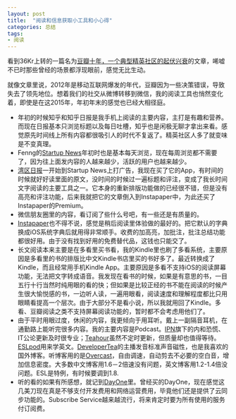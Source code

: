```yaml
---
layout: post
title:  "阅读和信息获取小工具和小心得"
categories: 总结
tags:
- 阅读
---
```


看到36Kr上转的一篇名为[豆瓣十年，一个典型精英社区的起伏兴衰](http://36kr.com/p/5040404.html)的文章，唏嘘不已时那些曾经的场景都浮现眼前，感觉无比生动。

就像文章里说，2012年是移动互联网爆发的年代，豆瓣因为一些决策错误，导致失去了领先地位。想着我们的社交从微博转移到微信，我的阅读工具也悄然变化着，即使是在这2015年，年初年末的感觉也已经大相径庭。

- 年初的时候知乎和知乎日报是我手机上阅读的主要内容，主打是有趣和营养。而现在日报基本只浏览标题以及每日吐槽，知乎也是闲极无聊才拿出来看。感觉原先时间线上所有内容都很吸引人的时代不复返了。精英社区人多了就变味是不变真理。
- Fenng的[Startup News](http://news.dbanotes.net/)年初时也是基本每天浏览，现在每周浏览都不需要了，因为往上面发内容的人越来越少，活跃的用户也越来越少。
- [湾区日报](http://wanqu.co/)一开始到Startup News上打广告，我现在买了它的App，有时间的时候就好好读里面的原文，没时间的时候过一遍标题和评注，变成了我长时间文字阅读的主要工具之一。它本身的重新排版功能做的已经很不错，但是没有高亮和评注功能，后来我就把它的文章倒入到Instapaper中，为此还买了Instapaper的Premium。
- 微信朋友圈里的内容，看订阅了些什么号吧，有一些还是有质量的。
- [Instapaper](http://www.instapaper.com)也不得不说，感觉是稍后阅读里体验做的最好的。把它默认的字典换成iOS系统字典后就用得非常顺手。收费的加高亮，加批注，批注总结功能都很好用。由于没有找到好用的免费替代品，这钱也只能交了。
- 长文阅读本来主要是在多看里买书看，我的Kindle里也刷了多看系统，主要原因是多看里的书的排版比中文Kindle书店里买的书好多了。最近转换成了Kindle，而且经常用手机Kindle App。主要原因是多看不支持iOS的阅读屏幕功能，无法把文字转成语音。我发现在看书的时候，如果是有意思的书，一目五行十行当然时纯用眼的看的快；但如果是比较正经的书不能在阅读的时候产生很大愉悦感的书，一边听人读，一遍用眼看，阅读速度和理解程度都比只用眼睛看提高一个层次。由于大部分不是看小说，所以我就用回了Kindle。多看、豆瓣阅读之类不支持屏幕阅读功能的，暂时都不会考虑用他们了。
- 由于平时用眼过度，休闲的内容，我更倾向于用耳听。戴上一副隔音耳机，在通勤路上能听完很多内容。我的主要内容是Podcast。[IPN](http://ipn.li)旗下的内和恐慌、IT公论更新及时很专业；[Teahour](http://teahour.fm)虽然不定时更新，但质量却也值得等待。[ESLpod](http://www.eslpod.com/website/)用来学英文。[DeveloperTea](https://www.developertea.com/)的主播发音标准声音磁性，也是我喜欢的国外博客。听博客用的是[Overcast](https://overcast.fm/)，自由调速，自动剪去不必要的空白音，增加信息密度。大多数中文博客用1.6－2倍速没有问题，英文博客用1.2-1.4倍没问题。ESL是特例，有时候要调到1.8.
- 听的看的如果有所感想，就记到[DayOne](http://dayoneapp.com/)里。曾经买的DayOne，现在感觉这几美刀现在真是不够支付开发费用和网络运营费用，毕竟他们还是提供了云同步功能的。Subscribe Service越来越流行，将来肯定时要为所有使用的服务付订阅费。
